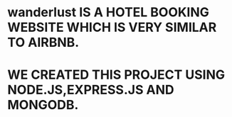 # wanderlust IS A HOTEL BOOKING WEBSITE WHICH IS VERY SIMILAR TO AIRBNB.
# WE CREATED THIS PROJECT USING NODE.JS,EXPRESS.JS AND MONGODB.
